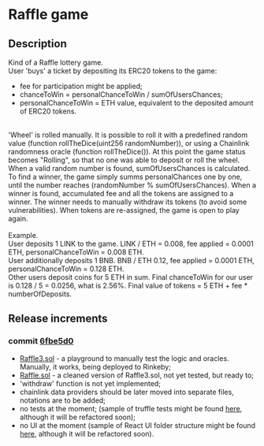 # Raffle game

## Description
Kind of a Raffle lottery game.
<br/>
User 'buys' a ticket by depositing its ERC20 tokens to the game:
- fee for participation might be applied;
- chanceToWin = personalChanceToWin / sumOfUsersChances;
- personalChanceToWin = ETH value, equivalent to the deposited amount of ERC20 tokens.
<br/>
'Wheel' is rolled manually. It is possible to roll it with a predefined random value (function rollTheDice(uint256 randomNumber)), or using a Chainlink randomness oracle (function rollTheDice()). At this point the game status becomes "Rolling", so that no one was able to deposit or roll the wheel.
<br/>
When a valid random number is found, sumOfUsersChances is calculated. To find a winner, the game simply summs personalChances one by one, until the number reaches (randomNumber % sumOfUsersChances). When a winner is found, accumulated fee and all the tokens are assigned to a winner. The winner needs to manually withdraw its tokens (to avoid some vulnerabilities). When tokens are re-assigned, the game is open to play again.
<br/>
<br/>
Example.
<br/>
User deposits 1 LINK to the game. LINK / ETH = 0.008, fee applied = 0.0001 ETH, personalChanceToWin = 0.008 ETH.
<br/>
User additionally deposits 1 BNB. BNB / ETH 0.12, fee applied = 0.0001 ETH, personalChanceToWin = 0.128 ETH.
<br/>
Other users deposit coins for 5 ETH in sum. Final chanceToWin for our user is 0.128 / 5 = 0.0256, what is 2.56%. Final value of tokens = 5 ETH + fee * numberOfDeposits.

## Release increments

### commit [6fbe5d0](https://github.com/artem-bayandin/blockchain-samples/tree/6fbe5d0c9fd517066e5f2f643ef18160debf91dc)
- [Raffle3.sol](https://github.com/artem-bayandin/blockchain-samples/blob/6fbe5d0c9fd517066e5f2f643ef18160debf91dc/raffle/contracts/Raffle3.sol) - a playground to manually test the logic and oracles. Manually, it works, being deployed to Rinkeby;
- [Raffle.sol](https://github.com/artem-bayandin/blockchain-samples/blob/6fbe5d0c9fd517066e5f2f643ef18160debf91dc/raffle/contracts/Raffle.sol) - a cleaned version of Raffle3.sol, not yet tested, but ready to;
- 'withdraw' function is not yet implemented;
- chainlink data providers should be later moved into separate files, notations are to be added;
- no tests at the moment; (sample of truffle tests might be found [here](https://github.com/artem-bayandin/blockchain-satisfactor/tree/master/test), although it will be refactored soon);
- no UI at the moment (sample of React UI folder structure might be found [here](https://github.com/artem-bayandin/blockchain-satisfactor/tree/master/src), although it will be refactored soon).
